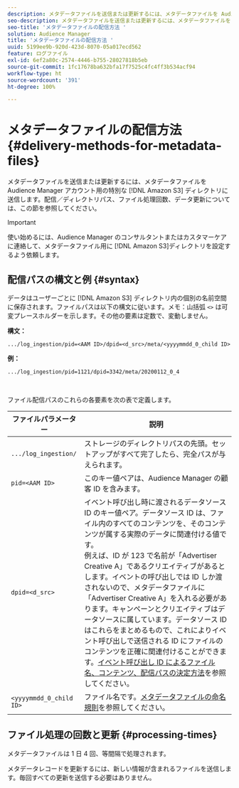 ```yaml
---
description: メタデータファイルを送信または更新するには、メタデータファイルを Audience Manager アカウント用の特別な Amazon S3 ディレクトリに送信します。配信／ディレクトリパス、ファイル処理回数、データ更新については、この節を参照してください。
seo-description: メタデータファイルを送信または更新するには、メタデータファイルを Audience Manager アカウント用の特別な Amazon S3 ディレクトリに送信します。配信／ディレクトリパス、ファイル処理回数、データ更新については、この節を参照してください。
seo-title: 'メタデータファイルの配信方法 '
solution: Audience Manager
title: 'メタデータファイルの配信方法 '
uuid: 5199ee9b-920d-423d-8070-05a017ecd562
feature: ログファイル
exl-id: 6ef2a80c-2574-4446-b755-28027818b5eb
source-git-commit: 1fc17678ba632bfa17f7525c4fc4ff3b534acf94
workflow-type: ht
source-wordcount: '391'
ht-degree: 100%

---
```


# メタデータファイルの配信方法 {#delivery-methods-for-metadata-files}

メタデータファイルを送信または更新するには、メタデータファイルを Audience Manager アカウント用の特別な [!DNL Amazon S3] ディレクトリに送信します。配信／ディレクトリパス、ファイル処理回数、データ更新については、この節を参照してください。

>[!IMPORTANT]
>
> 使い始めるには、Audience Manager のコンサルタントまたはカスタマーケアに連絡して、メタデータファイル用に [!DNL Amazon S3]ディレクトリを設定するよう依頼します。

## 配信パスの構文と例 {#syntax}

データはユーザーごとに [!DNL Amazon S3] ディレクトリ内の個別の名前空間に保存されます。ファイルパスは以下の構文に従います。メモ：山括弧 `<>` は可変プレースホルダーを示します。その他の要素は定数で、変動しません。

**構文：**

```
.../log_ingestion/pid=<AAM ID>/dpid=<d_src>/meta/<yyyymmdd_0_child ID>
```

**例：**

```
.../log_ingestion/pid=1121/dpid=3342/meta/20200112_0_4
```

<br>

ファイル配信パスのこれらの各要素を次の表で定義します。


| ファイルパラメーター | 説明 |
|---------|----------|
| `.../log_ingestion/` | ストレージのディレクトリパスの先頭。セットアップがすべて完了したら、完全パスが与えられます。 |
| `pid=<AAM ID>` | このキー値ペアは、Audience Manager の顧客 ID を含みます。 |
| `dpid=<d_src>` | イベント呼び出し時に渡されるデータソース ID のキー値ペア。データソース ID は、ファイル内のすべてのコンテンツを、そのコンテンツが属する実際のデータに関連付ける値です。</br>例えば、ID が 123 で名前が「Advertiser Creative A」であるクリエイティブがあるとします。イベントの呼び出しでは ID しか渡されないので、メタデータファイルに「Advertiser Creative A」を入れる必要があります。キャンペーンとクリエイティブはデータソースに属しています。データソース ID はこれらをまとめるもので、これによりイベント呼び出しで送信される ID にファイルのコンテンツを正確に関連付けることができます。[イベント呼び出し ID によるファイル名、コンテンツ、配信パスの決定方法](/help/using/reporting/audience-optimization-reports/metadata-files-intro/metadata-file-overview.md#how-ids-shape-file-names)を参照してください。 |
| `<yyyymmdd_0_child ID>` | ファイル名です。[メタデータファイルの命名規則](/help/using/reporting/audience-optimization-reports/metadata-files-intro/metadata-file-names.md)を参照してください。 |

## ファイル処理の回数と更新 {#processing-times}

メタデータファイルは 1 日 4 回、等間隔で処理されます。

メタデータレコードを更新するには、新しい情報が含まれるファイルを送信します。毎回すべての更新を送信する必要はありません。
